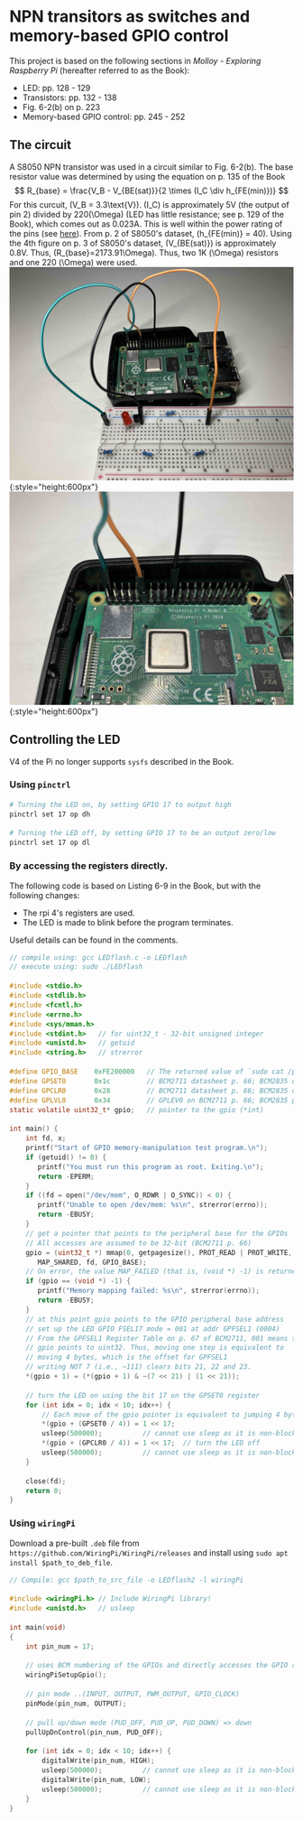 # NPN transitors as switches and memory-based GPIO control

This project is based on the following sections in *Molloy - Exploring Raspberry Pi* (hereafter referred to as the Book):

- LED: pp. 128 - 129
- Transistors: pp. 132 - 138
- Fig. 6-2(b) on p. 223
- Memory-based GPIO control: pp. 245 - 252

## The circuit
A S8050 NPN transistor was used in a circuit similar to Fig. 6-2(b). The base resistor value was determined by using the equation on p. 135 of the Book
$$
R_{base} = \frac{V_B - V_{BE(sat)}}{2 \times (I_C \div h_{FE(min)})}
$$
For this curcuit, \(V_B = 3.3\text{V}\). \(I_C\) is approximately 5V (the output of pin 2) divided by 220\(\Omega\) (LED has little resistance; see p. 129 of the Book), which comes out as 0.023A. This is well within the power rating of the pins (see [here](./useful_info.md#the-power-rating-of-the-pins)). From p. 2 of S8050's dataset, \(h_{FE(min)} = 40\). Using the 4th figure on p. 3 of S8050's dataset, \(V_{BE(sat)}\) is approximately 0.8V. Thus, \(R_{base}=2173.91\Omega\). Thus, two 1K \(\Omega\) resistors and one 220 \(\Omega\) were used.
![](figs/transistors_switches_memory_gpio_1.jpg){:style="height:600px"}
![](figs/transistors_switches_memory_gpio_2.jpg){:style="height:600px"}

## Controlling the LED
V4 of the Pi no longer supports `sysfs` described in the Book.

### Using `pinctrl`
```bash
# Turning the LED on, by setting GPIO 17 to output high 
pinctrl set 17 op dh

# Turning the LED off, by setting GPIO 17 to be an output zero/low
pinctrl set 17 op dl
```

### By accessing the registers directly.
The following code is based on Listing 6-9 in the Book, but with the following changes:
- The rpi 4's registers are used.
- The LED is made to blink before the program terminates.

Useful details can be found in the comments.
```C
// compile using: gcc LEDflash.c -o LEDflash
// execute using: sudo ./LEDflash

#include <stdio.h>
#include <stdlib.h>
#include <fcntl.h>
#include <errno.h>
#include <sys/mman.h>
#include <stdint.h>   // for uint32_t - 32-bit unsigned integer
#include <unistd.h>   // getuid
#include <string.h>   // strerror

#define GPIO_BASE    0xFE200000   // The returned value of `sudo cat /proc/iomem | grep gpio -i`
#define GPSET0       0x1c         // BCM2711 datasheet p. 66; BCM2835 datasheet p. 90
#define GPCLR0       0x28         // BCM2711 datasheet p. 66; BCM2835 datasheet p. 90
#define GPLVL0       0x34         // GPLEV0 on BCM2711 p. 66; BCM2835 p. 90
static volatile uint32_t* gpio;   // pointer to the gpio (*int)

int main() {
    int fd, x;
    printf("Start of GPIO memory-manipulation test program.\n");
    if (getuid() != 0) {
       printf("You must run this program as root. Exiting.\n");
       return -EPERM;
    }
    if ((fd = open("/dev/mem", O_RDWR | O_SYNC)) < 0) {
       printf("Unable to open /dev/mem: %s\n", strerror(errno));
       return -EBUSY;
    }
    // get a pointer that points to the peripheral base for the GPIOs
    // All accesses are assumed to be 32-bit (BCM2711 p. 66)
    gpio = (uint32_t *) mmap(0, getpagesize(), PROT_READ | PROT_WRITE,
       MAP_SHARED, fd, GPIO_BASE);
    // On error, the value MAP_FAILED (that is, (void *) -1) is returned, and errno is set to indicate the error.
    if (gpio == (void *) -1) {
       printf("Memory mapping failed: %s\n", strerror(errno));
       return -EBUSY;
    }
    // at this point gpio points to the GPIO peripheral base address
    // set up the LED GPIO FSEL17 mode = 001 at addr GPFSEL1 (0004)
    // From the GPFSEL1 Register Table on p. 67 of BCM2711, 001 means the pin is an output
    // gpio points to uint32. Thus, moving one step is equivalent to 
    // moving 4 bytes, which is the offset for GPFSEL1
    // writing NOT 7 (i.e., ~111) clears bits 21, 22 and 23.
    *(gpio + 1) = (*(gpio + 1) & ~(7 << 21) | (1 << 21));
 
    // turn the LED on using the bit 17 on the GPSET0 register
    for (int idx = 0; idx < 10; idx++) {
        // Each move of the gpio pointer is equivalent to jumping 4 bytes. Thus divide the offset by 4.
        *(gpio + (GPSET0 / 4)) = 1 << 17;
        usleep(500000);          // cannot use sleep as it is non-blocking
        *(gpio + (GPCLR0 / 4)) = 1 << 17;  // turn the LED off
        usleep(500000);          // cannot use sleep as it is non-blocking
    }
 
    close(fd);
    return 0;
}
```


### Using `wiringPi`
Download a pre-built `.deb` file from `https://github.com/WiringPi/WiringPi/releases` and install using `sudo apt install $path_to_deb_file`.
```C
// Compile: gcc $path_to_src_file -o LEDflash2 -l wiringPi

#include <wiringPi.h> // Include WiringPi library!
#include <unistd.h>   // usleep

int main(void)
{
    int pin_num = 17;

    // uses BCM numbering of the GPIOs and directly accesses the GPIO registers.
    wiringPiSetupGpio();

    // pin mode ..(INPUT, OUTPUT, PWM_OUTPUT, GPIO_CLOCK)
    pinMode(pin_num, OUTPUT);

    // pull up/down mode (PUD_OFF, PUD_UP, PUD_DOWN) => down
    pullUpDnControl(pin_num, PUD_OFF);

    for (int idx = 0; idx < 10; idx++) {
        digitalWrite(pin_num, HIGH);
        usleep(500000);          // cannot use sleep as it is non-blocking
        digitalWrite(pin_num, LOW);
        usleep(500000);          // cannot use sleep as it is non-blocking
    }
}
```